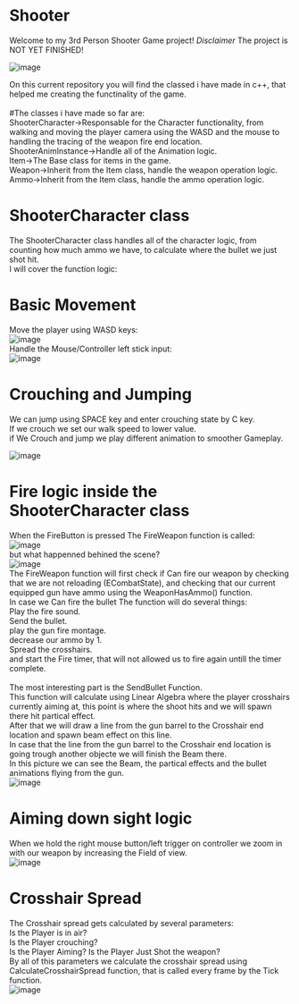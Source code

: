 # Shooter
Welcome to my 3rd Person Shooter Game project!
*Disclaimer*
The project is NOT YET FINISHED!

![image](https://user-images.githubusercontent.com/88790441/192151889-b10b5bf4-ab54-450a-b41e-d6558a0e70d7.png)  

On this current repository you will find the classed i have made in c++, that helped me creating the functinality of the game.     <br /><br />
#The classes i have made so far are:    <br />
ShooterCharacter->Responsable for the Character functionality, from walking and moving the player camera using the WASD and the mouse to handling the tracing of the weapon fire end location.  
ShooterAnimInstance->Handle all of the Animation logic.  
Item->The Base class for items in the game.  
Weapon->Inherit from the Item class, handle the weapon operation logic.  
Ammo->Inherit from the Item class, handle the ammo operation logic.    <br />

# ShooterCharacter class
The ShooterCharacter class handles all of the character logic, from counting how much ammo we have, to calculate where the bullet we just shot hit.  
I will cover the function logic:  
# Basic Movement
Move the player using WASD keys:<br />
![image](https://user-images.githubusercontent.com/88790441/192152524-26ac5789-c0d1-4827-8627-0246440e25bf.png)<br />
Handle the Mouse/Controller left stick input:  <br />
![image](https://user-images.githubusercontent.com/88790441/192152646-bb25613a-dd74-420e-a411-041db0a177f7.png)<br />
# Crouching and Jumping
We can jump using SPACE key and enter crouching state by C key.  
If we crouch we set our walk speed to lower value.  
if We Crouch and jump we play different animation to smoother Gameplay.  

![image](https://user-images.githubusercontent.com/88790441/192154102-fcaec8c8-a47a-4616-9138-fecc406fa12f.png)

 # Fire logic inside the ShooterCharacter class
 When the FireButton is pressed The FireWeapon function is called: <br />
 ![image](https://user-images.githubusercontent.com/88790441/192152757-f130d562-a40d-4f06-ae9c-77f2053433ce.png) <br />
 but what happenned behined the scene? <br />
 ![image](https://user-images.githubusercontent.com/88790441/192152867-62f21a2f-89f7-4627-a1f9-cef2bbcdb8b0.png)<br />
The FireWeapon function will first check if Can fire our weapon by checking that we are not reloading (ECombatState), and checking that our current equipped gun have ammo using the WeaponHasAmmo() function. <br />
In case we Can fire the bullet The function will do several things: <br />
Play the fire sound. <br />
Send the bullet. <br />
play the gun fire montage. <br />
decrease our ammo by 1. <br />
Spread the crosshairs. <br />
and start the Fire timer, that will not allowed us to fire again untill the timer complete. <br /> <br />
The most interesting part is the SendBullet Function. <br />
This function will calculate using Linear Algebra where the player crosshairs currently aiming at, this point is where the shoot hits and we will spawn there hit partical effect.<br />
After that we will draw a line from the gun barrel to the Crosshair end location and spawn beam effect on this line.<br />
In case that the line from the gun barrel to the Crosshair end location is going trough another objecte we will finish the Beam there.<br />
In this picture we can see the Beam, the partical effects and the bullet animations flying from the gun.<br />
![image](https://user-images.githubusercontent.com/88790441/192153596-94f05150-bd23-428f-b445-832a8d241961.png)<br />
# Aiming down sight logic
When we hold the right mouse button/left trigger on controller we zoom in with our weapon by increasing the Field of view.<br />
![image](https://user-images.githubusercontent.com/88790441/192153678-37a74642-acfb-4ea4-bc05-5844c6951a6e.png)<br />
# Crosshair Spread
The Crosshair spread gets calculated by several parameters:<br />
Is the Player is in air?  
Is the Player crouching?  
Is the Player Aiming?
Is the Player Just Shot the weapon?  
By all of this parameters we calculate the crosshair spread using CalculateCrosshairSpread function, that is called every frame by the Tick function.<br />
![image](https://user-images.githubusercontent.com/88790441/192154017-0a854ab7-80e7-44fe-a989-625b4bb8eda3.png)








